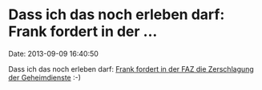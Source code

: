 Dass ich das noch erleben darf: Frank fordert in der \...
=========================================================

Date: 2013-09-09 16:40:50

Dass ich das noch erleben darf: [Frank fordert in der FAZ die
Zerschlagung der Geheimdienste](http://www.faz.net/-hur-7hb4u) :-)
